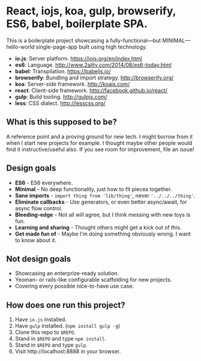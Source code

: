 # React, iojs, koa, gulp, browserify, ES6, babel, boilerplate SPA.

This is a boilerplate project showcasing a fully-functional—but MINIMAL—hello-world single-page-app built using high technology.

 * **io.js**: Server platform. https://iojs.org/en/index.html
 * **es6**: Language. http://www.2ality.com/2014/08/es6-today.html
 * **babel**: Transpilation. https://babeljs.io/
 * **browserify**: Bundling and import strategy. http://browserify.org/
 * **koa**: Server-side framework. http://koajs.com/
 * **react**: Client-side framework. http://facebook.github.io/react/
 * **gulp**: Build tooling. http://gulpjs.com/
 * **less**: CSS dialect. http://lesscss.org/

## What is this supposed to be?

A reference point and a proving ground for new tech. I might borrow from it when I start new projects for example. I thought maybe other people would find it instructive/useful also. If you see room for improvement, file an issue!

## Design goals

 * **ES6** - ES6 everywhere.
 * **Minimal** - No deep functionality, just how to fit pieces together.
 * **Sane imports** - `import thing from 'lib/thing'`, never `'../../../thing'`.
 * **Eliminate callbacks** - Use generators, or even better async/await, for async flow control.
 * **Bleeding-edge** - Not all will agree, but I think messing with new toys is fun.
 * **Learning and sharing** - Thought others might get a kick out of this.
 * **Get made fun of** - Maybe I'm doing something obviously wrong. I want to know about it.

## Not design goals

 * Showcasing an enterprize-ready solution.
 * Yeoman- or rails-like configurable scaffolding for new projects.
 * Covering every possible nice-to-have use case.

## How does one run this project?

 1. Have `io.js` installed.
 1. Have `gulp` installed. (`npm install gulp -g`)
 1. Clone this repo to `$REPO`.
 1. Stand in `$REPO` and type `npm install`.
 1. Stand in `$REPO` and type `gulp`.
 1. Visit http://localhost:8888 in your browser.




